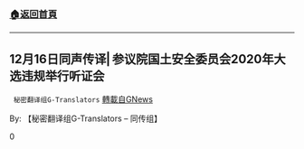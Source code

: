 ###  [:house:返回首頁](https://github.com/ourhimalayas/txt)
---

## 12月16日同声传译⎢参议院国土安全委员会2020年大选违规举行听证会
` 秘密翻译组G-Translators` [轉載自GNews](https://gnews.org/zh-hans/677745/)

By: 【秘密翻译组G-Translators – 同传组】

0
